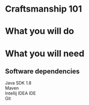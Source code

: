 Craftsmanship 101
=================

What you will do
================

What you will need
==================

Software dependencies
---------------------

Java SDK 1.8<br />
Maven<br />
Intellij IDEA IDE<br />
Git<br />
